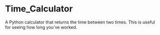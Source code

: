 Time_Calculator
===============

A Python calculator that returns the time between two times. This is useful for seeing how long you've worked.
